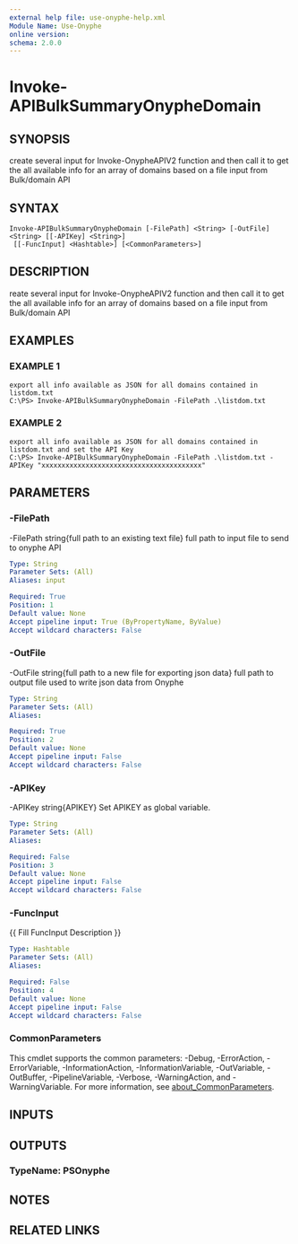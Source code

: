```yaml
---
external help file: use-onyphe-help.xml
Module Name: Use-Onyphe
online version:
schema: 2.0.0
---
```


# Invoke-APIBulkSummaryOnypheDomain

## SYNOPSIS
create several input for Invoke-OnypheAPIV2 function and then call it to get the all available info for an array of domains based on a file input from Bulk/domain API

## SYNTAX

```
Invoke-APIBulkSummaryOnypheDomain [-FilePath] <String> [-OutFile] <String> [[-APIKey] <String>]
 [[-FuncInput] <Hashtable>] [<CommonParameters>]
```

## DESCRIPTION
reate several input for Invoke-OnypheAPIV2 function and then call it to get the all available info for an array of domains based on a file input from Bulk/domain API

## EXAMPLES

### EXAMPLE 1
```
export all info available as JSON for all domains contained in listdom.txt
C:\PS> Invoke-APIBulkSummaryOnypheDomain -FilePath .\listdom.txt
```

### EXAMPLE 2
```
export all info available as JSON for all domains contained in listdom.txt and set the API Key
C:\PS> Invoke-APIBulkSummaryOnypheDomain -FilePath .\listdom.txt -APIKey "xxxxxxxxxxxxxxxxxxxxxxxxxxxxxxxxxxxxxxxx"
```

## PARAMETERS

### -FilePath
-FilePath string{full path to an existing text file}
full path to input file to send to onyphe API

```yaml
Type: String
Parameter Sets: (All)
Aliases: input

Required: True
Position: 1
Default value: None
Accept pipeline input: True (ByPropertyName, ByValue)
Accept wildcard characters: False
```

### -OutFile
-OutFile string{full path to a new file for exporting json data}
full path to output file used to write json data from Onyphe

```yaml
Type: String
Parameter Sets: (All)
Aliases:

Required: True
Position: 2
Default value: None
Accept pipeline input: False
Accept wildcard characters: False
```

### -APIKey
-APIKey string{APIKEY}
Set APIKEY as global variable.

```yaml
Type: String
Parameter Sets: (All)
Aliases:

Required: False
Position: 3
Default value: None
Accept pipeline input: False
Accept wildcard characters: False
```

### -FuncInput
{{ Fill FuncInput Description }}

```yaml
Type: Hashtable
Parameter Sets: (All)
Aliases:

Required: False
Position: 4
Default value: None
Accept pipeline input: False
Accept wildcard characters: False
```

### CommonParameters
This cmdlet supports the common parameters: -Debug, -ErrorAction, -ErrorVariable, -InformationAction, -InformationVariable, -OutVariable, -OutBuffer, -PipelineVariable, -Verbose, -WarningAction, and -WarningVariable. For more information, see [about_CommonParameters](http://go.microsoft.com/fwlink/?LinkID=113216).

## INPUTS

## OUTPUTS

### TypeName: PSOnyphe
## NOTES

## RELATED LINKS
